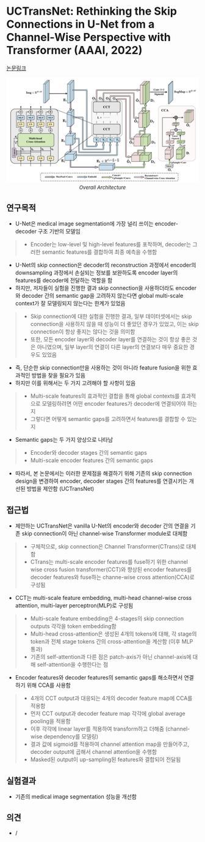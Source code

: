 # UCTransNet: Rethinking the Skip Connections in U-Net from a Channel-Wise Perspective with Transformer (AAAI, 2022)

[논문링크](https://ojs.aaai.org/index.php/AAAI/article/view/20144)

<p align="center">
    <img width="600" alt='fig1' src="./img/03_05_01.png?raw=true"></br>
    <em><font size=2>Overall Architecture</font></em>
</p>

## 연구목적
- U-Net은 medical image segmentation에 가장 널리 쓰이는 encoder-decoder 구조 기반의 모델임
> - Encoder는 low-level 및 high-level features를 포착하며, decoder는 그러한 semantic features를 결합하여 최종 예측을 수행함
- U-Net의 skip connection은 decoder의 reconstruction 과정에서 encoder의 downsampling 과정에서 손실되는 정보를 보완하도록 encoder layer의 features를 decoder에 전달하는 역할을 함
- 하지만, 저자들이 실험을 진행한 결과 skip connection을 사용하더라도 encoder와 decoder 간의 semantic gap을 고려하지 않는다면 global multi-scale context가 잘 모델링되지 않는다는 한계가 있었음
> - Skip connection에 대한 실험을 진행한 결과, 일부 데이터셋에서는 skip connection을 사용하지 않을 때 성능이 더 좋았던 경우가 있었고, 이는 skip connection이 항상 좋지는 않다는 것을 의미함
> - 또한, 모든 encoder layer와 decoder layer를 연결하는 것이 항상 좋은 것은 아니였으며, 일부 layer의 연결이 다른 layer의 연결보다 매우 중요한 경우도 있었음
- 즉, 단순한 skip connection만을 사용하는 것이 아니라 feature fusion을 위한 효과적인 방법을 찾을 필요가 있음
- 하지만 이를 위해서는 두 가지 고려해야 할 사항이 있음
> - Multi-scale features의 효과적인 결합을 통해 global contexts를 효과적으로 모델링하려면 어떤 encoder features가 decoder에 연결되어야 하는지
> - 그렇다면 어떻게 semantic gaps를 고려하면서 features를 결합할 수 있는지
- Semantic gaps는 두 가지 양상으로 나타남
> - Encoder와 decoder stages 간의 semantic gaps
> - Multi-scale encoder features 간의 semantic gaps
- 따라서, 본 논문에서는 이러한 문제점을 해결하기 위해 기존의 skip connection design을 변경하여 encoder, decoder stages 간의 features를 연결시키는 개선된 방법을 제안함 (UCTransNet)

## 접근법
- 제안하는 UCTransNet은 vanilla U-Net의 encoder와 decoder 간의 연결을 기존 skip connection이 아닌 channel-wise Transformer module로 대체함
> - 구체적으로, skip connection은 Channel Transformer(CTrans)로 대체함
> - CTrans는 multi-scale encoder features를 fuse하기 위한 channel wise cross fusion transformer(CCT)와 향상된 encoder features를 decoder features와 fuse하는 channe-wise cross attention(CCA)로 구성됨 
- CCT는 multi-scale feature embedding, multi-head channel-wise cross attention, multi-layer perceptron(MLP)로 구성됨
> - Multi-scale feature embedding은 4-stages의 skip connection outputs 각각을 token embedding함
> - Multi-head cross-attention은 생성된 4개의 tokens에 대해, 각 stage의 token과 전체 stage tokens 간의 cross-attention을 계산함 (이후 MLP 통과)
> - 기존의 self-attention과 다른 점은 patch-axis가 아닌 channel-axis에 대해 self-attention을 수행한다는 점
- Encoder features와 decoder features의 semantic gaps를 해소하면서 연결하기 위해 CCA를 사용함
> - 4개의 CCT output과 대응되는 4개의 decoder feature map에 CCA를 적용함
> - 먼저 CCT output과 decoder feature map 각각에 global average pooling을 적용함
> - 이후 각각에 linear layer를 적용하여 transform하고 더해줌 (channel-wise dependency를 모델링)
> - 결과 값에 sigmoid를 적용하여 channel attention map을 만들어주고, decoder output에 곱해서 channel attention을 수행함
> - Masked된 output이 up-sampling된 features와 결합되어 전달됨

## 실험결과
- 기존의 medical image segmentation 성능을 개선함

## 의견
- /